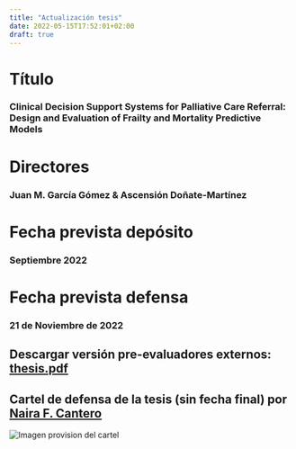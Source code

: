 ```yaml
---
title: "Actualización tesis"
date: 2022-05-15T17:52:01+02:00
draft: true
---
```

# **Título**
### Clinical Decision Support Systems for Palliative Care Referral: Design and Evaluation of Frailty and Mortality Predictive Models
# **Directores**
### Juan M. García Gómez & Ascensión Doñate-Martínez

# **Fecha prevista depósito**
### Septiembre 2022
# **Fecha prevista defensa**
### 21 de Noviembre de 2022

## Descargar versión pre-evaluadores externos: [thesis.pdf](/thesis.pdf)

## Cartel de defensa de la tesis (sin fecha final) por [Naira F. Cantero](https://naiarafcantero.com/)
![Imagen provision del cartel](/img/thesis.png) 